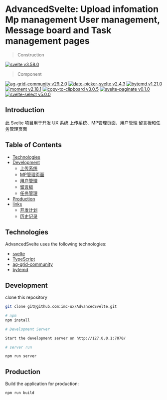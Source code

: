 # AdvancedSvelte: Upload infomation  Mp management  User management, Message board and Task management pages

> Construction

[![svelte v3.58.0](https://img.shields.io/badge/svelte-v3.58.0-00DC82.svg)](https://svelte.dev/)

> Component

[![ag-grid-community v29.2.0](https://img.shields.io/badge/agGridCommunity-v29.2.0-c5c8a9.svg)](https://www.ag-grid.com/)
[![date-picker-svelte v2.4.3](https://img.shields.io/badge/datePickerSvelte-v2.4.3-f7bc99.svg)](https://madewithsvelte.com/date-picker-svelte)
[![bytemd v1.21.0](https://img.shields.io/badge/bytemd-v1.21.0-eeeadf.svg)](https://bytemd.js.org/)
[![moment v2.18.1](https://img.shields.io/badge/moment-v2.18.1-e1a6a2.svg)](https://momentjs.com/)
[![copy-to-clipboard v3.0.5](https://img.shields.io/badge/copyToClipboard-v3.0.5-e1a6a2.svg)](https://www.npmjs.com/package/copy-to-clipboard)
[![svelte-paginate v0.1.0](https://img.shields.io/badge/sveltePaginate-v0.1.0-eeeadf.svg)](https://www.npmjs.com/package/svelte-paginate)
[![svelte-select v5.0.0](https://img.shields.io/badge/svelteSelect-v5.0.0-c5c8a9.svg)](https://github.com/rob-balfre/svelte-select)

## Introduction

此 Svelte 项目用于开发 UX 系统 上传系统、MP管理页面、用户管理 留言板和任务管理页面

## Table of Contents

- [Technologies](#Technologies)
- [Development](#Development)
  - [上传系统](http://127.0.0.1:7070/uploadSvelte.html)
  - [MP管理页面](http://127.0.0.1:7070/mpPageManageMain.html)
  - [用户管理](http://127.0.0.1:7070/userMgmtMain.html)
  - [留言板](http://127.0.0.1:7070/messageBoard.html)
  - [任务管理](http://127.0.0.1:7070/taskMgmtMain.html)
- [Production](#Production)
- [links](#)
  - [开发计划](docs/TodoList.md)
  - [历史记录](docs/CHANGELOG.md)

## Technologies

AdvancedSvelte uses the following technologies:

- [svelte](https://svelte.dev/)
- [TypeScript](https://www.typescriptlang.org)
- [ag-grid-community](https://www.ag-grid.com/)
- [bytemd](https://bytemd.js.org/)

## Development

clone this repository

```bash
git clone git@github.com:imc-ux/AdvancedSvelte.git

# npm
npm install

# Development Server

Start the development server on http://127.0.0.1:7070/

# server run

npm run server 

```

## Production

Build the application for production:

```bash
npm run build
```

